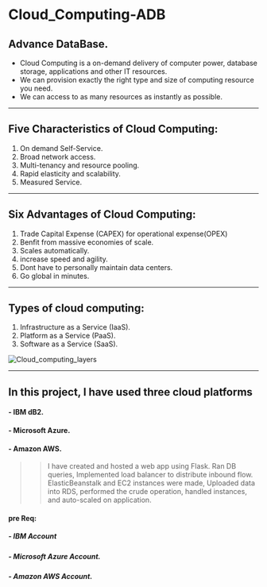 # Cloud_Computing-ADB
## Advance DataBase.

* Cloud Computing is a on-demand delivery of computer power, database storage, applications and other IT resources.
* We can provision exactly the right type and size of computing resource you need.
* We can access to as many resources as instantly as possible.
--------------------------------------------------------------------------------------------------------------------------------
## Five Characteristics of Cloud Computing:

1. On demand Self-Service.
2. Broad network access.
3. Multi-tenancy and resource pooling.
4. Rapid elasticity and scalability.
5. Measured Service.
--------------------------------------------------------------------------------------------------------------------------------
## Six Advantages of Cloud Computing:

1. Trade Capital Expense (CAPEX) for operational expense(OPEX)
2. Benfit from massive economies of scale.
3. Scales automatically.
4. increase speed and agility.
5. Dont have to personally maintain data centers.
6. Go global in minutes.
--------------------------------------------------------------------------------------------------------------------------------

## Types of cloud computing:
1. Infrastructure as a Service (IaaS).
2. Platform as a Service (PaaS).
3. Software as a Service (SaaS).
 
![Cloud_computing_layers](https://user-images.githubusercontent.com/58945964/120353108-0b5f2f80-c2c7-11eb-88d0-107b5d179b53.png)

--------------------------------------------------------------------------------------------------------------------------------

## In this project, I have used three cloud platforms

#### - IBM dB2.

#### - Microsoft Azure.

#### - Amazon AWS.

>> I have created and hosted a web app using Flask. Ran DB queries, Implemented load balancer to distribute inbound flow. 
ElasticBeanstalk and EC2 instances were made, Uploaded data into RDS, performed the crude operation, handled instances, and auto-scaled on application.

#### pre Req:
##### - IBM Account
##### - Microsoft Azure Account.
##### - Amazon AWS Account.
